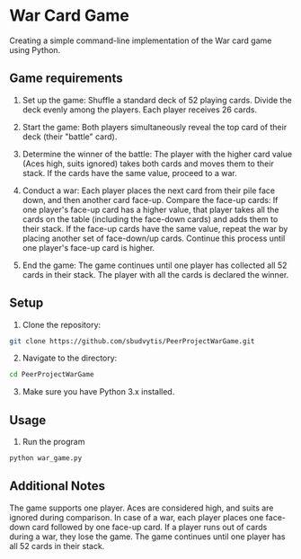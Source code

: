 # War Card Game

Creating a simple command-line implementation of the War card game using Python.

## Game requirements

1. Set up the game:
Shuffle a standard deck of 52 playing cards.
Divide the deck evenly among the players. Each player receives 26 cards.

2. Start the game:
Both players simultaneously reveal the top card of their deck (their "battle" card).

3. Determine the winner of the battle:
The player with the higher card value (Aces high, suits ignored) takes both cards and moves them to their stack.
If the cards have the same value, proceed to a war.

4. Conduct a war:
Each player places the next card from their pile face down, and then another card face-up.
Compare the face-up cards:
    If one player's face-up card has a higher value, that player takes all the cards on the table (including the face-down cards) and adds them to their stack.
    If the face-up cards have the same value, repeat the war by placing another set of face-down/up cards.
    Continue this process until one player's face-up card is higher.

5. End the game:
The game continues until one player has collected all 52 cards in their stack.
The player with all the cards is declared the winner.

## Setup

1. Clone the repository:
```bash
git clone https://github.com/sbudvytis/PeerProjectWarGame.git
```

2. Navigate to the directory:
```bash
cd PeerProjectWarGame
```

3. Make sure you have Python 3.x installed.

## Usage

1. Run the program
```bash
python war_game.py
```
## Additional Notes

The game supports one player.
Aces are considered high, and suits are ignored during comparison.
In case of a war, each player places one face-down card followed by one face-up card.
If a player runs out of cards during a war, they lose the game.
The game continues until one player has all 52 cards in their stack.
